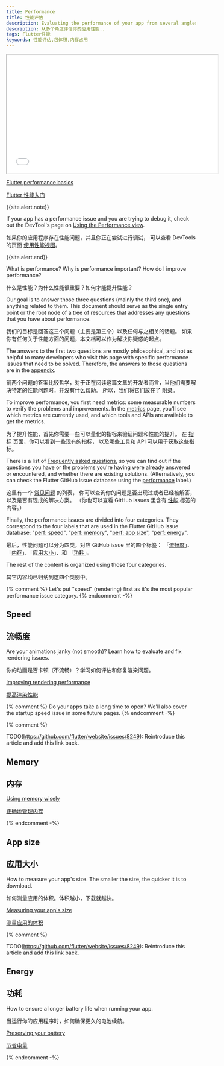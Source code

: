 ```yaml
---
title: Performance
title: 性能评估
description: Evaluating the performance of your app from several angles.
description: 从多个角度评估你的应用性能..
tags: Flutter性能
keywords: 性能评估,包体积,内存占用
---
```


<iframe width="560" height="315" src="{{site.bili.embed}}?aid=243695231&bvid=BV1zv411B7gY&cid=207457008&page=1&autoplay=false" title="了解提高 Flutter 性能的技巧" {{site.bili.set}}></iframe>

[Flutter performance basics]({{site.yt.watch}}?v=PKGguGUwSYE)

[Flutter 性能入门]({{site.bili.video}}/BV1zv411B7gY/)

{{site.alert.note}}

  If your app has a performance issue and you are
  trying to debug it, check out the DevTool's page
  on [Using the Performance view][].

  如果你的应用程序存在性能问题，并且你正在尝试进行调试，
  可以查看 DevTools 的页面 [使用性能视图][Using the Performance view]。

{{site.alert.end}}

[Using the Performance view]: {{site.url}}/tools/devtools/performance

What is performance? Why is performance important? How do I improve performance?

什么是性能？为什么性能很重要？如何才能提升性能？

Our goal is to answer those three questions (mainly the third one), and
anything related to them. This document should serve as the single entry
point or the root node of a tree of resources that addresses any questions
that you have about performance.

我们的目标是回答这三个问题（主要是第三个）以及任何与之相关的话题。
如果你有任何关于性能方面的问题，本文档可以作为解决你疑惑的起点。

The answers to the first two questions are mostly philosophical,
and not as helpful to many developers who visit this page with specific
performance issues that need to be solved.
Therefore, the answers to those
questions are in the [appendix]({{site.url}}/perf/appendix).

前两个问题的答案比较哲学，对于正在阅读这篇文章的开发者而言，当他们需要解决特定的性能问题时，并没有什么帮助。
所以，我们将它们放在了 [附录]({{site.url}}/perf/appendix)。

To improve performance, you first need metrics: some measurable numbers to
verify the problems and improvements.
In the [metrics]({{site.url}}/perf/metrics) page,
you'll see which metrics are currently used,
and which tools and APIs are available to get the metrics.

为了提升性能，首先你需要一些可以量化的指标来验证问题和性能的提升。
在 [指标]({{site.url}}/perf/metrics) 页面，你可以看到一些现有的指标，
以及哪些工具和 API 可以用于获取这些指标。

There is a list of [Frequently asked questions]({{site.url}}/perf/faq),
so you can find out if the questions you have or the problems you're having
were already answered or encountered, and whether there are existing solutions.
(Alternatively, you can check the Flutter GitHub issue database using the
[performance][performance] label.)
 
这里有一个 [常见问题]({{site.url}}/perf/faq) 的列表，
你可以查询你的问题是否出现过或者已经被解答，
以及是否有现成的解决方案。
（你也可以查看 GitHub issues 里含有 [性能][performance] 标签的内容。） 

Finally, the performance issues are divided into four categories. They
correspond to the four labels that are used in the Flutter GitHub issue
database: "[perf: speed][speed]", "[perf: memory][memory]",
"[perf: app size][size]", "[perf: energy][energy]".

最后，性能问题可以分为四类，对应 GitHub issue 里的四个标签：
「[流畅度][speed]」、「[内存][memory]」、「[应用大小][size]」、和 「[功耗][energy]」。

The rest of the content is organized using those four categories.

其它内容均已归纳到这四个类别中。

{% comment %}
Let's put "speed" (rendering) first as it's the most popular performance issue
category.
{% endcomment -%}

## Speed

## 流畅度

Are your animations janky (not smooth)? Learn how to
evaluate and fix rendering issues.

你的动画是否卡顿（不流畅）？学习如何评估和修复渲染问题。

[Improving rendering performance]({{site.url}}/perf/rendering-performance)

[提高渲染性能]({{site.url}}/perf/rendering-performance)

{% comment %}
Do your apps take a long time to open? We'll also cover the startup speed issue
in some future pages.
{% endcomment -%}

{% comment %}

TODO(<https://github.com/flutter/website/issues/8249>): Reintroduce this article and add this link back.

## Memory

## 内存

[Using memory wisely]({{site.url}}/perf/memory)

[正确地管理内存]({{site.url}}/perf/memory)

{% endcomment -%}

## App size

## 应用大小

How to measure your app's size. The smaller the size,
the quicker it is to download.

如何测量应用的体积。体积越小，下载就越快。

[Measuring your app's size][]

[测量应用的体积][Measuring your app's size]

{% comment %}

TODO(<https://github.com/flutter/website/issues/8249>): Reintroduce this article and add this link back.

## Energy

## 功耗

How to ensure a longer battery life when running your app.

当运行你的应用程序时，如何确保更久的电池续航。

[Preserving your battery]({{site.url}}/perf/power)

[节省电量]({{site.url}}/perf/power)

{% endcomment -%}

[Measuring your app's size]: {{site.url}}/perf/app-size

[speed]: {{site.repo.flutter}}/issues?q=is%3Aopen+label%3A%22perf%3A+speed%22+sort%3Aupdated-asc+
[energy]: {{site.repo.flutter}}/issues?q=is%3Aopen+label%3A%22perf%3A+energy%22+sort%3Aupdated-asc+
[memory]: {{site.repo.flutter}}/issues?q=is%3Aopen+label%3A%22perf%3A+memory%22+sort%3Aupdated-asc+
[size]: {{site.repo.flutter}}/issues?q=is%3Aopen+label%3A%22perf%3A+app+size%22+sort%3Aupdated-asc+
[performance]: {{site.repo.flutter}}/issues?q=+label%3A%22severe%3A+performance%22
